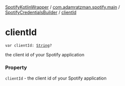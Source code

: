 [SpotifyKotlinWrapper](../../index.md) / [com.adamratzman.spotify.main](../index.md) / [SpotifyCredentialsBuilder](index.md) / [clientId](./client-id.md)

# clientId

`var clientId: `[`String`](https://kotlinlang.org/api/latest/jvm/stdlib/kotlin/-string/index.html)`?`

the client id of your Spotify application

### Property

`clientId` - the client id of your Spotify application